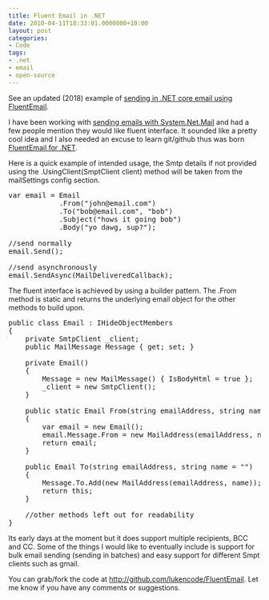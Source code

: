 ```yaml
---
title: Fluent Email in .NET
date: 2010-04-11T18:33:01.0000000+10:00
layout: post
categories:
- Code
tags:
- .net
- email
- open-source
---
```


<div class="message">
See an updated (2018) example of <a href='/2018/07/01/send-email-in-dotnet-core-with-fluent-email'>sending in .NET core email using FluentEmail</a>.
</div>

I have been working with <a href="http://lukencode.com/2010/04/08/synchronous-asynchronous-email-sender/">sending emails with System.Net.Mail</a> and had a few people mention they would like fluent interface. It sounded like a pretty cool idea and I also needed an excuse to learn git/github thus was born <a href="http://github.com/lukencode/FluentEmail" target="_blank">FluentEmail for .NET</a>.

Here is a quick example of intended usage, the Smtp details if not provided using the .UsingClient(SmptClient client) method will be taken from the mailSettings config section.

<pre class="prettyprint">
var email = Email
            .From("john@email.com")
            .To("bob@email.com", "bob")
            .Subject("hows it going bob")
            .Body("yo dawg, sup?");

//send normally
email.Send();

//send asynchronously
email.SendAsync(MailDeliveredCallback);
</pre>

The fluent interface is achieved by using a builder pattern. The .From method is static and returns the underlying email object for the other methods to build upon.

<pre class="prettyprint">
public class Email : IHideObjectMembers
{
    private SmtpClient _client;
    public MailMessage Message { get; set; }

    private Email()
    {
        Message = new MailMessage() { IsBodyHtml = true };
        _client = new SmtpClient();
    }

    public static Email From(string emailAddress, string name = "")
    {
        var email = new Email();
        email.Message.From = new MailAddress(emailAddress, name);
        return email;
    }

    public Email To(string emailAddress, string name = "")
    {
        Message.To.Add(new MailAddress(emailAddress, name));
        return this;
    }

    //other methods left out for readability
}</pre>

Its early days at the moment but it does support multiple recipients, BCC and CC. Some of the things I would like to eventually include is support for bulk email sending (sending in batches) and easy support for different Smpt clients such as gmail.

You can grab/fork the code at <a title="http://github.com/lukencode/FluentEmail" href="http://github.com/lukencode/FluentEmail">http://github.com/lukencode/FluentEmail</a>. Let me know if you have any comments or suggestions.